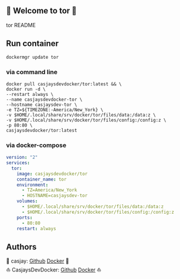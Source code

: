 ## 👋 Welcome to tor 🚀  

tor README  
  
  
## Run container

```shell
dockermgr update tor
```

### via command line

```shell
docker pull casjaysdevdocker/tor:latest && \
docker run -d \
--restart always \
--name casjaysdevdocker-tor \
--hostname casjaysdev-tor \
-e TZ=${TIMEZONE:-America/New_York} \
-v $HOME/.local/share/srv/docker/tor/files/data:/data:z \
-v $HOME/.local/share/srv/docker/tor/files/config:/config:z \
-p 80:80 \
casjaysdevdocker/tor:latest
```

### via docker-compose

```yaml
version: "2"
services:
  tor:
    image: casjaysdevdocker/tor
    container_name: tor
    environment:
      - TZ=America/New_York
      - HOSTNAME=casjaysdev-tor
    volumes:
      - $HOME/.local/share/srv/docker/tor/files/data:/data:z
      - $HOME/.local/share/srv/docker/tor/files/config:/config:z
    ports:
      - 80:80
    restart: always
```

## Authors  

🤖 casjay: [Github](https://github.com/casjay) [Docker](https://hub.docker.com/r/casjay) 🤖  
⛵ CasjaysDevDocker: [Github](https://github.com/casjaysdevdocker) [Docker](https://hub.docker.com/r/casjaysdevdocker) ⛵  
